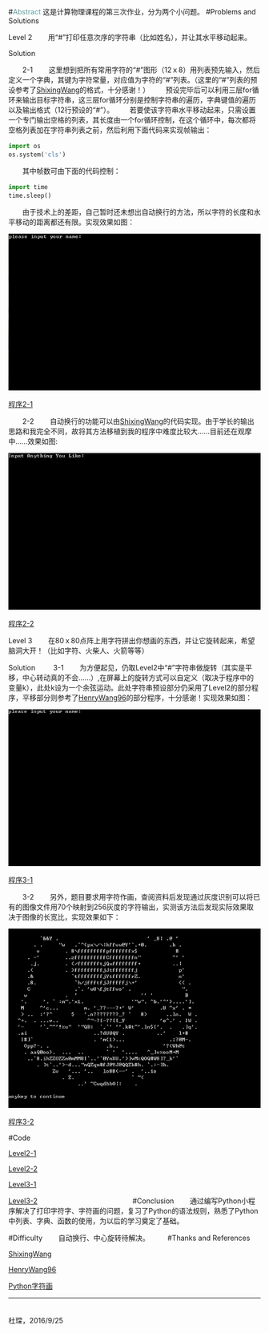 #<font color=#5F9EA0>Abstract</font>
这是计算物理课程的第三次作业，分为两个小问题。
#Problems and Solutions

Level 2
　　用“#”打印任意次序的字符串（比如姓名），并让其水平移动起来。

Solution

　　2-1
　　这里想到把所有常用字符的“#”图形（12ｘ8）用列表预先输入，然后定义一个字典，其键为字符常量，对应值为字符的“#”列表。（这里的“#”列表的预设参考了[ShixingWang](https://github.com/ShixingWang/computationalphysics_N2013301020050/blob/master/Codes/Exercise2_level3_new.py)的格式，十分感谢！）
　　预设完毕后可以利用三层for循环来输出目标字符串，这三层for循环分别是控制字符串的遍历，字典键值的遍历以及输出格式（12行预设的“#”）。
　　若要使该字符串水平移动起来，只需设置一个专门输出空格的列表，其长度由一个for循环控制，在这个循环中，每次都将空格列表加在字符串列表之前，然后利用下面代码来实现帧输出：
```python
import os
os.system('cls')
```
　　其中帧数可由下面的代码控制：
```python
import time
time.sleep()
```

　　由于技术上的差距，自己暂时还未想出自动换行的方法，所以字符的长度和水平移动的距离都还有限。实现效果如图：

![level_2-1](https://github.com/Cvke/compuational_physics_N2014302580257/blob/master/Exercise_03-All-levels/level_2-1.gif)

[程序2-1](https://github.com/Cvke/compuational_physics_N2014302580257/blob/master/Exercise_03-All-levels/level_2-1.py)

　　2-2
　　自动换行的功能可以由[ShixingWang](https://github.com/ShixingWang/computationalphysics_N2013301020050/blob/master/Codes/Exercise2_level3_new.py)的代码实现。由于学长的输出思路和我完全不同，故将其方法移植到我的程序中难度比较大......目前还在观摩中......效果如图:

![level_2-2](https://github.com/Cvke/compuational_physics_N2014302580257/blob/master/Exercise_03-All-levels/level_2-2.gif)

[程序2-2](https://github.com/Cvke/compuational_physics_N2014302580257/blob/master/Exercise_03-All-levels/level_2-2.py)


Level 3
　　在80ｘ80点阵上用字符拼出你想画的东西，并让它旋转起来，希望脑洞大开！（比如字符、火柴人、火箭等等）

Solution
　　
  3-1
 　　为方便起见，仍取Level2中“#”字符串做旋转（其实是平移，中心转动真的不会......）,在屏幕上的旋转方式可以自定义（取决于程序中的变量k），此处k设为一个余弦运动。此处字符串预设部分仍采用了Level2的部分程序，平移部分则参考了[HenryWang96](https://github.com/HenryWang96/compuational_physics_N2014301610094/blob/master/TASK-3/name.py)的部分程序，十分感谢！实现效果如图：

![level_3-1](https://github.com/Cvke/compuational_physics_N2014302580257/blob/master/Exercise_03-All-levels/level_3-1.gif)

[程序3-1](https://github.com/Cvke/compuational_physics_N2014302580257/blob/master/Exercise_03-All-levels/level_3-1.py)


　　3-2
　　另外，题目要求用字符作画，查阅资料后发现通过灰度识别可以将已有的图像文件用70个映射到256灰度的字符输出，实测该方法后发现实际效果取决于图像的长宽比，实现效果如下：

![level_3-2](https://github.com/Cvke/compuational_physics_N2014302580257/blob/master/Exercise_03-All-levels/level_3-2.png)

[程序3-2](https://github.com/Cvke/compuational_physics_N2014302580257/blob/master/Exercise_03-All-levels/level_3-2.py)

#Code

[Level2-1](https://github.com/Cvke/compuational_physics_N2014302580257/blob/master/Exercise_03-All-levels/level_2-1.py)

[Level2-2](https://github.com/Cvke/compuational_physics_N2014302580257/blob/master/Exercise_03-All-levels/level_2-2.py)

[Level3-1](https://github.com/Cvke/compuational_physics_N2014302580257/blob/master/Exercise_03-All-levels/level_3-1.py)

[Level3-2](https://github.com/Cvke/compuational_physics_N2014302580257/blob/master/Exercise_03-All-levels/level_3-2.py)
　　　　　　　　　　　　　
#Conclusion
　　通过编写Python小程序解决了打印字符字、字符画的问题，复习了Python的语法规则，熟悉了Python中列表、字典、函数的使用，为以后的学习奠定了基础。

#Difficulty
　　自动换行、中心旋转待解决。
　　
#Thanks and References

[ShixingWang](https://github.com/ShixingWang/computationalphysics_N2013301020050/blob/master/Codes/Exercise2_level3_new.py)

[HenryWang96](https://github.com/HenryWang96/compuational_physics_N2014301610094/blob/master/TASK-3/name.py)

[Python字符画](http://blog.csdn.net/sparroww/article/details/50396840)
               
  ***
　　　　　　　　　　　　　　　　　　　　　　　　　　　　　　　　　　　　　　　　　杜琛，2016/9/25
